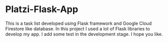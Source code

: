 # Platzi-Flask-App
This is a task list developed using Flask framework and Google Cloud Firestore like database.
In this project I used a lot of Flask libraries to develop my app. I add some test in the development stage. I hope you like.
